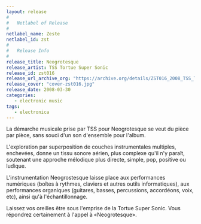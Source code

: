 ```yaml
---
layout: release
#
#   Netlabel of Release
#
netlabel_name: Zeste
netlabel_id: zst
#
#   Release Info
#
release_title: Neogrotesque
release_artist: TSS Tortue Super Sonic
release_id: zst016
release_url_archive_org: "https://archive.org/details/ZST016_2008_TSS_Tortue_Super_Sonic_-_Neogrotesque"
release_cover: "cover-zst016.jpg"
release_date: 2008-03-30
categories:
   - electronic music
tags:
   - electronica
---
```

La démarche musicale prise par TSS pour Neogrotesque se veut du pièce par pièce, sans souci d'un son d'ensemble pour l'album.

L'exploration par superposition de couches instrumentales multiples, enchevées, donne un tissu sonore aérien, plus complexe qu'il n'y paraît, soutenant une approche mélodique plus directe, simple, pop, positive ou ludique.

L'instrumentation Neogrostesque laisse place aux performances numériques (boîtes à  rythmes, claviers et autres outils informatiques), aux performances organiques (guitares, basses, percussions, accordéons, voix, etc), ainsi qu'à  l'échantillonnage.

Laissez vos oreilles être sous l'emprise de la Tortue Super Sonic. Vous  répondrez certainement à  l'appel à «Neogrotesque».
